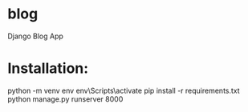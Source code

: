 # blog
Django Blog App

# Installation:
python -m venv env
env\Scripts\activate
pip install -r requirements.txt
python manage.py runserver 8000
